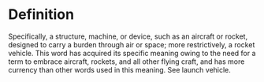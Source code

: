 # Definition

Specifically, a structure, machine, or device, such as an aircraft or
rocket, designed to carry a burden through air or space; more
restrictively, a rocket vehicle. This word has acquired its specific
meaning owing to the need for a term to embrace aircraft, rockets, and
all other flying craft, and has more currency than other words used in
this meaning. See launch vehicle.
